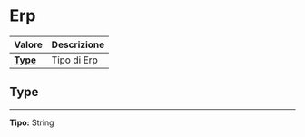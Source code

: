 # Erp

| Valore| Descrizione |
| :--- | :--- |
| [**Type**](erp.md#type) | Tipo di Erp |

## Type 
-----
**Tipo:** String	 




